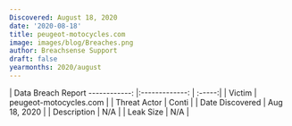 ```yaml
---
Discovered: August 18, 2020
date: '2020-08-18'
title: peugeot-motocycles.com
image: images/blog/Breaches.png
author: Breachsense Support
draft: false
yearmonths: 2020/august
---
```



| Data Breach Report
------------:   |:-------------:    | :-----:|
| Victim    | peugeot-motocycles.com      | 
| Threat Actor    | Conti      | 
| Date Discovered    | Aug 18, 2020      | 
| Description    | N/A      | 
| Leak Size    | N/A      | 

